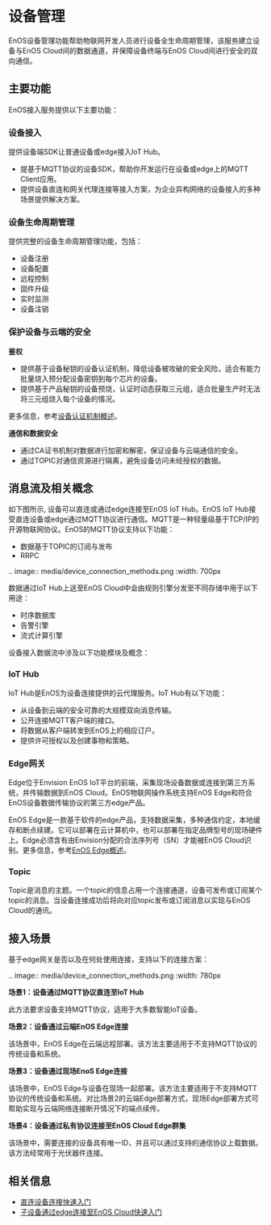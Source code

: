 # 设备管理

EnOS设备管理功能帮助物联网开发人员进行设备全生命周期管理，该服务建立设备与EnOS Cloud间的数据通道，并保障设备终端与EnOS Cloud间进行安全的双向通信。

## 主要功能<functions>

EnOS接入服务提供以下主要功能：

### 设备接入<deviceconnection>

提供设备端SDK让普通设备或edge接入IoT Hub。
- 提基于MQTT协议的设备SDK，帮助你开发运行在设备或edge上的MQTT Client应用。
- 提供设备直连和网关代理连接等接入方案，为企业异构网络的设备接入的多种场景提供解决方案。

### 设备生命周期管理<devicemanagement>

提供完整的设备生命周期管理功能，包括：
- 设备注册
- 设备配置
- 远程控制
- 固件升级
- 实时监测
- 设备注销

### 保护设备与云端的安全<security>

**鉴权**
- 提供基于设备秘钥的设备认证机制，降低设备被攻破的安全风险，适合有能力批量烧入预分配设备密钥到每个芯片的设备。
- 提供基于产品秘钥的设备预烧，认证时动态获取三元组，适合批量生产时无法将三元组烧入每个设备的情况。

更多信息，参考[设备认证机制概述](deviceconnection_authentication)。

**通信和数据安全**
- 通过CA证书机制对数据进行加密和解密，保证设备与云端通信的安全。
- 通过TOPIC对通信资源进行隔离，避免设备访问未经授权的数据。

## 消息流及相关概念<messageflow>

如下图所示, 设备可以直连或通过edge连接至EnOS IoT Hub。EnOS IoT Hub接受直连设备或edge通过MQTT协议进行通信。MQTT是一种轻量级基于TCP/IP的开源物联网协议。EnOS的MQTT协议支持以下功能：
- 数据基于TOPIC的订阅与发布
- RRPC

.. image:: media/device_connection_methods.png
   :width: 700px

数据通过IoT Hub上送至EnOS Cloud中会由规则引擎分发至不同存储中用于以下用途：
- 时序数据库
- 告警引擎
- 流式计算引擎

设备接入数据流中涉及以下功能模块及概念：

### IoT Hub<iothub>

IoT Hub是EnOS为设备连接提供的云代理服务。IoT Hub有以下功能：
 - 从设备到云端的安全可靠的大规模双向消息传输。
 - 公开连接MQTT客户端的接口。
 - 将数据从客户端转发到EnOS上的相应订户。
 - 提供许可授权以及创建事物和策略。


### Edge网关<edge>

Edge位于Envision EnOS IoT平台的前端，采集现场设备数据或连接到第三方系统，并传输数据到EnOS Cloud。EnOS物联网操作系统支持EnOS Edge和符合EnOS设备数据传输协议的第三方edge产品。

EnOS Edge是一款基于软件的edge产品，支持数据采集，多种通信约定，本地缓存和断点续建。它可以部署在云计算机中，也可以部署在指定品牌型号的现场硬件上。Edge必须含有由Envision分配的合法序列号（SN）才能被EnOS Cloud识别。更多信息，参考[EnOS Edge概述](https://www.envisioniot.com/docs/enos-edge/zh_CN/latest/edge_overview.html)。

### Topic

Topic是消息的主题。一个topic的信息占用一个连接通道，设备可发布或订阅某个topic的消息。当设备连接成功后将向对应topic发布或订阅消息以实现与EnOS Cloud的通讯。


## 接入场景<scenarios>

基于edge网关是否以及在何处使用连接，支持以下的连接方案：

.. image:: media/device_connection_methods.png
   :width: 780px

**场景1：设备通过MQTT协议直连至IoT Hub**

此方法要求设备支持MQTT协议，适用于大多数智能IoT设备。

**场景2：设备通过云端EnOS Edge连接**

该场景中，EnOS Edge在云端远程部署。该方法主要适用于不支持MQTT协议的传统设备和系统。

**场景3：设备通过现场EnoS Edge连接**

该场景中，EnOS Edge与设备在现场一起部署。该方法主要适用于不支持MQTT协议的传统设备和系统。对比场景2的云端Edge部署方式，现场Edge部署方式可帮助实现与云端网络连接断开情况下的端点续传。

**场景4：设备通过私有协议连接至EnOS Cloud Edge群集**

该场景中，需要连接的设备具有唯一ID，并且可以通过支持的通信协议上载数据。该方法经常用于光伏器件连接。

## 相关信息<relatedinformation>

- [直连设备连接快速入门](gettingstarted_device_connection)
- [子设备通过edge连接至EnOS Cloud快速入门](gettingstarted_edge_connection)
